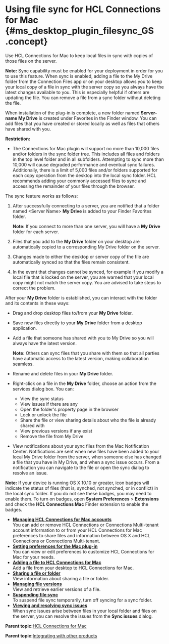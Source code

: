 # Using file sync for HCL Connections for Mac {#ms_desktop_plugin_filesync_GS .concept}

Use HCL Connections for Mac to keep local files in sync with copies of those files on the server.

**Note:** Sync capability must be enabled for your deployment in order for you to use this feature. When sync is enabled, adding a file to the My Drive folder from the Connection Files app or on your desktop allows you to keep your local copy of a file in sync with the server copy so you always have the latest changes available to you. This is especially helpful if others are updating the file. You can remove a file from a sync folder without deleting the file.

When installation of the plug-in is complete, a new folder named **Server-name My Drive** is created under Favorites in the Finder window. You can add files that you have created or stored locally as well as files that others have shared with you.

**Restriction:**

-   The Connections for Mac plugin will support no more than 10,000 files and/or folders in the sync folder tree. This includes all files and folders in the top level folder and in all subfolders.  Attempting to sync more than 10,000 will cause degraded performance and eventual sync failures. Additionally, there is a limit of 5,000 files and/or folders supported for each copy operation from the desktop into the local sync folder. HCL recommends adding your commonly accessed files to sync and accessing the remainder of your files through the browser.

The sync feature works as follows:

1.  After successfully connecting to a server, you are notified that a folder named <Server Name\> **My Drive** is added to your Finder Favorites folder.

    **Note:** If you connect to more than one server, you will have a **My Drive** folder for each server.

2.  Files that you add to the **My Drive** folder on your desktop are automatically copied to a corresponding My Drive folder on the server.
3.  Changes made to either the desktop or server copy of the file are automatically synced so that the files remain consistent.
4.  In the event that changes cannot be synced, for example if you modify a local file that is locked on the server, you are warned that your local copy might not match the server copy. You are advised to take steps to correct the problem.

After your **My Drive** folder is established, you can interact with the folder and its contents in these ways:

-   Drag and drop desktop files to/from your **My Drive** folder.
-   Save new files directly to your **My Drive** folder from a desktop application.
-   Add a file that someone has shared with you to My Drive so you will always have the latest version.

    **Note:** Others can sync files that you share with them so that all parties have automatic access to the latest version, making collaboration seamless.

-   Rename and delete files in your **My Drive** folder.
-   Right-click on a file in the **My Drive** folder, choose an action from the services dialog box. You can:
    -   View the sync status
    -   View issues if there are any
    -   Open the folder's property page in the browser
    -   Lock or unlock the file
    -   Share the file or view sharing details about who the file is already shared with
    -   View previous versions if any exist
    -   Remove the file from My Drive
-   View notifications about your sync files from the Mac Notification Center. Notifications are sent when new files have been added to your local My Drive folder from the server, when someone else has changed a file that you have in My Drive, and when a sync issue occurs. From a notification you can navigate to the file or open the sync dialog to resolve an issue.

**Note:** If your device is running OS X 10.10 or greater, icon badges will indicate the status of files \(that is, synched, not synched, or in conflict\) in the local sync folder. If you do not see these badges, you may need to enable them. To turn on badges, open **System Preferences** \> **Extensions** and check the **HCL Connections Mac** Finder extension to enable the badges.

-   **[Managing HCL Connections for Mac accounts](../../connectors/enduser/t_mac_plugins_connect.md)**  
You can add or remove HCL Connections or Connections Multi-tenant account information to or from your HCL Connections for Mac preferences to share files and information between OS X and HCL Connections or Connections Multi-tenant.
-   **[Setting preferences for the Mac plug-in](../../connectors/enduser/t_mac_plugins_adv_prefs.md)**  
You can view or edit preferences to customize HCL Connections for Mac for your needs.
-   **[Adding a file to HCL Connections for Mac](../../connectors/enduser/mac_desktop_plugin_filesync_add_file2.md)**  
Add a file from your desktop to HCL Connections for Mac.
-   **[Sharing a file or folder](../../connectors/enduser/mac_desktop_file_sharing.md)**  
View information about sharing a file or folder.
-   **[Managing file versions](../../connectors/enduser/mac_desktop_plugins_filesync_versions.md)**  
View and retrieve earlier versions of a file.
-   **[Suspending file sync](../../connectors/enduser/mac_desktop_plugins_filesync_suspend.md)**  
To suspend file sync temporarily, turn off syncing for a sync folder.
-   **[Viewing and resolving sync issues](../../connectors/enduser/mac_desktop_plugins_filesync_issues.md)**  
When sync issues arise between files in your local folder and files on the server, you can resolve the issues from the **Sync issues** dialog.

**Parent topic:**[HCL Connections for Mac](../../connectors/enduser/msdesktop_mac_over.md)

**Parent topic:**[Integrating with other products](../../connectors/admin/c_connectors_over.md)

